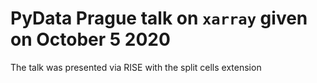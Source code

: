 # PyData Prague talk on `xarray` given on October 5 2020

The talk was presented via RISE with the split cells extension 
